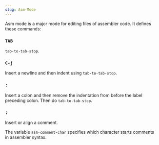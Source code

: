 ```yaml
---
slug: Asm-Mode
---
```


Asm mode is a major mode for editing files of assembler code. It defines these commands:

### `TAB`

`tab-to-tab-stop`.

### `C-j`

Insert a newline and then indent using `tab-to-tab-stop`.

### `:`

Insert a colon and then remove the indentation from before the label preceding colon. Then do `tab-to-tab-stop`.

### `;`

Insert or align a comment.

The variable `asm-comment-char` specifies which character starts comments in assembler syntax.
